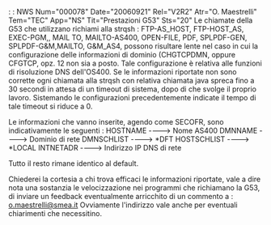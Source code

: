  :  : NWS Num="000078" Date="20060921" Rel="V2R2" Atr="O. Maestrelli" Tem="TEC" App="NS" Tit="Prestazioni G53" Sts="20"
Le chiamate della G53 che utilizzano richiami alla strqsh :  FTP-AS_HOST, FTP-HOST_AS, EXEC-PGM,, MAIL
TO, MAILTO-AS400, OPEN-FILE, PDF, SPLPDF-GEN, SPLPDF-G&M,MAILTO, G&M_AS4, possono risultare lente nel caso in cui la configurazione delle informazioni di dominio (CHGTCPDMN, oppure CFGTCP, opz. 12
non sia a posto. Tale configurazione è relativa alle funzioni di risoluzione DNS dell'OS400.
Se le informazioni riportate non sono corrette ogni chiamata alla strqsh con relativa chiamata java
spreca fino a 30 secondi in attesa di un timeout di sistema, dopo di che svolge il proprio lavoro.
Sistemando le configurazioni precedentemente indicate il tempo di tale timeout si riduce a 0.

Le informazioni che vanno inserite, agendo come SECOFR, sono indicativamente le seguenti : 
HOSTNAME     ---->     Nome AS400
DMNNAME      ---->     Dominio di rete
DMNSCHLIST   ---->     \*DFT
HOSTSCHLIST  ---->     \*LOCAL
INTNETADR    ---->     Indirizzo IP DNS di rete

Tutto il resto rimane identico al default.

Chiederei la cortesia a chi trova efficaci le informazioni riportate, vale a dire nota una sostanzia
le velocizzazione nei programmi che richiamano la G53, di inviare un feedback eventualmente arricchito di un commento a : 
o.maestrelli@smea.it
Ovviamente l'indirizzo vale anche per eventuali chiarimenti che necessitino.

